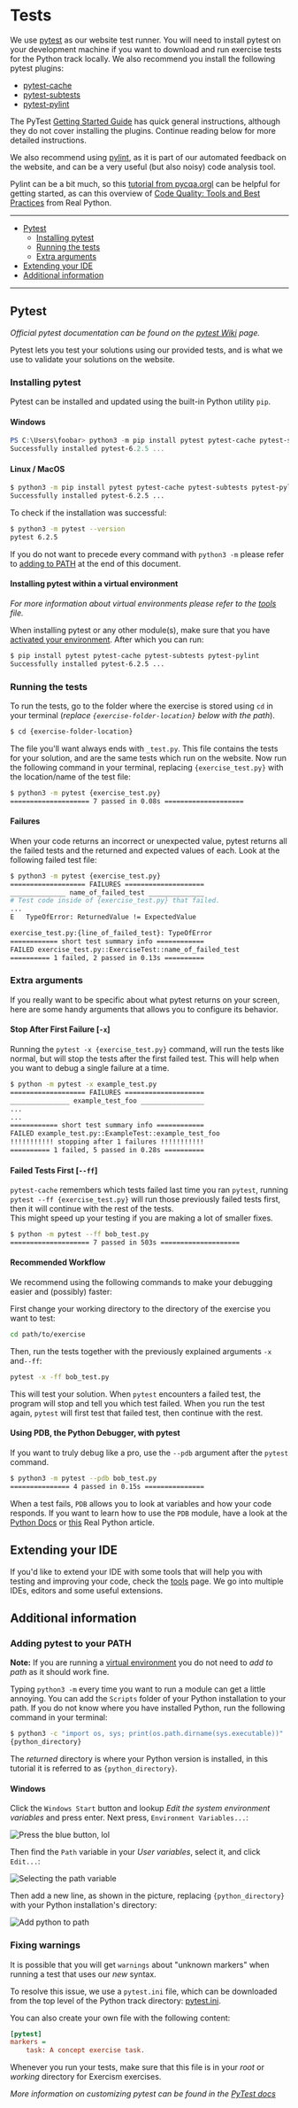# Tests

We use [pytest](http://pytest.org/en/latest/) as our website test runner.
You will need to install pytest on your development machine if you want to download and run exercise tests for the Python track locally.
We also recommend you install the following pytest plugins:

- [pytest-cache](http://pythonhosted.org/pytest-cache/)
- [pytest-subtests](https://github.com/pytest-dev/pytest-subtests)
- [pytest-pylint](https://github.com/carsongee/pytest-pylint)

The PyTest [Getting Started Guide](https://docs.pytest.org/en/latest/getting-started.html) has quick general instructions, although they do not cover installing the plugins.
Continue reading below for more detailed instructions.

We also recommend using [pylint](https://pylint.pycqa.org/en/latest/user_guide/), as it is part of our automated feedback on the website, and can be a very useful (but also noisy) code analysis tool.

Pylint can be a bit much, so this [tutorial from pycqa.orgl](https://pylint.pycqa.org/en/latest/tutorial.html) can be helpful for getting started, as can this overview of [Code Quality: Tools and Best Practices](https://realpython.com/python-code-quality/) from Real Python.

---

- [Pytest](#pytest)
  - [Installing pytest](#installing-pytest)
  - [Running the tests](#running-the-tests)
  - [Extra arguments](#extra-arguments)
- [Extending your IDE](#extending-your-ide)
- [Additional information](#additional-information)

---

## Pytest

_Official pytest documentation can be found on the [pytest Wiki](https://pytest.org/en/latest/) page._

Pytest lets you test your solutions using our provided tests, and is what we use to validate your solutions on the website.

### Installing pytest

Pytest can be installed and updated using the built-in Python utility `pip`.

#### Windows

```powershell
PS C:\Users\foobar> python3 -m pip install pytest pytest-cache pytest-subtests pytest-pylint
Successfully installed pytest-6.2.5 ...
```

#### Linux / MacOS

```bash
$ python3 -m pip install pytest pytest-cache pytest-subtests pytest-pylint
Successfully installed pytest-6.2.5 ...
```

To check if the installation was successful:

```bash
$ python3 -m pytest --version
pytest 6.2.5
```

If you do not want to precede every command with `python3 -m` please refer to [adding to PATH](#adding-to-path) at the end of this document.

#### Installing pytest within a virtual environment

_For more information about virtual environments please refer to the [tools](./tools) file._

When installing pytest or any other module(s), make sure that you have [activated your environment](./tools#activating-your-virtual-environment). After which you can run:

```bash
$ pip install pytest pytest-cache pytest-subtests pytest-pylint
Successfully installed pytest-6.2.5 ...
```

### Running the tests

To run the tests, go to the folder where the exercise is stored using `cd` in your terminal (_replace `{exercise-folder-location}` below with the path_).

```bash
$ cd {exercise-folder-location}
```

The file you'll want always ends with `_test.py`.
This file contains the tests for your solution, and are the same tests which run on the website.
Now run the following command in your terminal, replacing `{exercise_test.py}` with the location/name of the test file:

```bash
$ python3 -m pytest {exercise_test.py}
==================== 7 passed in 0.08s ====================
```

#### Failures

When your code returns an incorrect or unexpected value, pytest returns all the failed tests and the returned and expected values of each. Look at the following failed test file:

```bash
$ python3 -m pytest {exercise_test.py}
=================== FAILURES ====================
______________ name_of_failed_test ______________
# Test code inside of {exercise_test.py} that failed.
...
E   TypeOfError: ReturnedValue != ExpectedValue

exercise_test.py:{line_of_failed_test}: TypeOfError
============ short test summary info ============
FAILED exercise_test.py::ExerciseTest::name_of_failed_test
========== 1 failed, 2 passed in 0.13s ==========
```

### Extra arguments

If you really want to be specific about what pytest returns on your screen, here are some handy arguments that allows you to configure its behavior.

#### Stop After First Failure [`-x`]

Running the `pytest -x {exercise_test.py}` command, will run the tests like normal, but will stop the tests after the first failed test.
This will help when you want to debug a single failure at a time.

```bash
$ python -m pytest -x example_test.py
=================== FAILURES ====================
_______________ example_test_foo ________________
...
...
============ short test summary info ============
FAILED example_test.py::ExampleTest::example_test_foo
!!!!!!!!!!! stopping after 1 failures !!!!!!!!!!!
========== 1 failed, 5 passed in 0.28s ==========
```

#### Failed Tests First [`--ff`]

`pytest-cache` remembers which tests failed last time you ran `pytest`, running `pytest --ff {exercise_test.py}` will run those previously failed tests first, then it will continue with the rest of the tests.  
This might speed up your testing if you are making a lot of smaller fixes.

```bash
$ python -m pytest --ff bob_test.py
==================== 7 passed in 503s ====================
```

#### Recommended Workflow

We recommend using the following commands to make your debugging easier and (possibly) faster:

First change your working directory to the directory of the exercise you want to test:

```bash
cd path/to/exercise
```

Then, run the tests together with the previously explained arguments `-x` and`--ff`:

```bash
pytest -x -ff bob_test.py
```

This will test your solution. When `pytest` encounters a failed test, the program will stop and tell you which test failed. When you run the test again, `pytest` will first test that failed test, then continue with the rest.

#### Using PDB, the Python Debugger, with pytest

If you want to truly debug like a pro, use the `--pdb` argument after the `pytest` command.

```bash
$ python3 -m pytest --pdb bob_test.py
=============== 4 passed in 0.15s ===============
```

When a test fails, `PDB` allows you to look at variables and how your code responds.
If you want to learn how to use the `PDB` module, have a look at the [Python Docs](https://docs.python.org/3/library/pdb.html#module-pdb) or [this](https://realpython.com/python-debugging-pdb/) Real Python article.

## Extending your IDE

If you'd like to extend your IDE with some tools that will help you with testing and improving your code, check the [tools](./tools) page. We go into multiple IDEs, editors and some useful extensions.

## Additional information

### Adding pytest to your PATH

**Note:** If you are running a [virtual environment](./tools.md) you do not need to _add to path_ as it should work fine.

Typing `python3 -m` every time you want to run a module can get a little annoying.
You can add the `Scripts` folder of your Python installation to your path.
If you do not know where you have installed Python, run the following command in your terminal:

```bash
$ python3 -c "import os, sys; print(os.path.dirname(sys.executable))"
{python_directory}
```

The _returned_ directory is where your Python version is installed, in this tutorial it is referred to as `{python_directory}`.

#### Windows

Click the `Windows Start` button and lookup _Edit the system environment variables_ and press enter. Next press, `Environment Variables...`:

![Press the blue button, lol](https://raw.githubusercontent.com/exercism/python/main/docs/img/Windows-SystemProperties.png)

Then find the `Path` variable in your _User variables_, select it, and click `Edit...`:

![Selecting the path variable](https://raw.githubusercontent.com/exercism/python/main/docs/img/Windows-EnvironmentVariables.png)

Then add a new line, as shown in the picture, replacing `{python_directory}` with your Python installation's directory:

![Add python to path](https://raw.githubusercontent.com/exercism/python/main/docs/img/Windows-AddPythonPath.png)

### Fixing warnings

It is possible that you will get `warnings` about "unknown markers" when running a test that uses our _new_ syntax.

To resolve this issue, we use a `pytest.ini` file, which can be downloaded from the top level of the Python track directory: [pytest.ini](https://github.com/exercism/python/blob/main/pytest.ini).

You can also create your own file with the following content:

```ini
[pytest]
markers =
    task: A concept exercise task.
```

Whenever you run your tests, make sure that this file is in your _root_ or _working_ directory for Exercism exercises.

_More information on customizing pytest can be found in the [PyTest docs](https://docs.pytest.org/en/6.2.x/customize.html#pytest-ini)_
